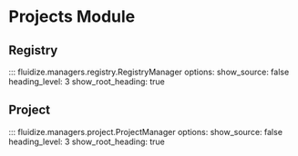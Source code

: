 # Projects Module

## Registry
::: fluidize.managers.registry.RegistryManager
    options:
      show_source: false
      heading_level: 3
      show_root_heading: true

## Project
::: fluidize.managers.project.ProjectManager
    options:
      show_source: false
      heading_level: 3
      show_root_heading: true
